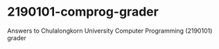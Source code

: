 # 2190101-comprog-grader

Answers to Chulalongkorn University Computer Programming (2190101) grader
